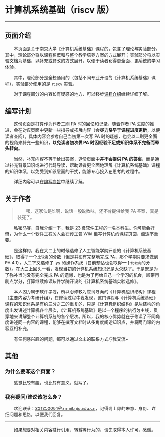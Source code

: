 
<style>p { text-indent: 2em; }</style>


# 计算机系统基础（riscv 版）

---

## 页面介绍

本页面是关于南京大学《计算机系统基础》课程的，包含了理论与实验部分。其中，理论部分将以课程梗概和与整个教学培养方案的方式展开；实验部分将以实验文档为基础，以补充或修改的方式展开，以便于读者获得更全面、更系统的学习体验。

其中，理论部分是全校通用的（包括不同专业开设的《计算机系统基础》课程），实验部分使用的是 `riscv` 实验。

对于课程部分的内容如有疑惑的地方，可以移步[课程介绍](./course_intro/index.md)继续详细了解。


## 编写计划

这份页面是打算作为作者二刷 PA 时的回忆和记录，随着作者 PA 进度的推进，会在对应页面中更新一些指导或拓展内容（会**尽力略早于课程进度更新**，以便读者查阅），具体内容会参考自己当初第一次写 PA 时的疑惑，也会以二刷更全面的视角来补充一些知识，**以免读者初次做 PA 时因经验不足或知识体系不完备而晕头转向**。

当然，补充内容不等于给出答案，这份页面中**并不会提供 PA 的答案**，而是通过补充背景知识或进行代码导读，帮助读者更全面地理解《计算机系统基础》课程的知识体系，以免受到知识层面的干扰，能够专心投入在思考的过程中。

详细内容可以在[编写宗旨](./guidelines/index.md)中继续了解。


## 关于作者

> 嘿，这家伙是谁啊，说话一股说教味，还不肯提供给我 PA 答案，真是装死了。

私密马赛，自我介绍一下，我是 23 级软件工程的一名本科生。你可能会好奇，为什么一个软件工程的人会在传工管 Wiki 里写计算机的课程页面，但这不重要。

是这样的，我在大二上的时候选修了人工智能学院开设的《计算机系统基础》，取得了一个`比较高`的分数（但是并没有完整地完成 PA，那个学期只要求做到 PA 4.1），大二下又选修了 jyy 的操作系统（目前预估也会取得一个`比较高`的分数）。在大三上回头一看，发现当初的计算机系统知识还是太欠缺了。于是既是为了弥补当时没有完全完成 PA 的遗憾，也是为了再给自己一个学习的机会，顺带再刷点学分，打算继续修读软件学院开设的《计算机系统基础实验选修》。

本人因为属于软件学院，所以必修较为应试导向的《计算机组织结构》课程（主要内容为考研计组），在修读过程中我发现，这门课程与《计算机系统基础》课程的知识体系是有约三分之二的重复的，只是《计算机组织结构》是从结构的角度出发讲述计算机各个层次，《计算机系统基础》是以一个程序的执行为主线，贯穿地来讲解整个计算机系统的各个层次。所以，我的核心优势就在于修读了不同角度讲述同一内容的课程，能够在撰写文档时从多角度阐述知识点，并将两门课的内容互相补充。

有任何感兴趣的问题，都可以通过文末的联系方式与我交流~

## 其他

### 为什么要写这个页面？

感觉比较有趣，也比较有意义，就写了。

### 我有疑问/建议该怎么办？

欢迎联系：<a href="mailto:231250084@smail.nju.edu.cn">231250084@smail.nju.edu.cn</a>，记得附上你的来意、身份、详细问题和思路，以便我们回复。

---

如果想要对相关内容进行引用、转载等行为的，请先取得本人许可，感谢。
